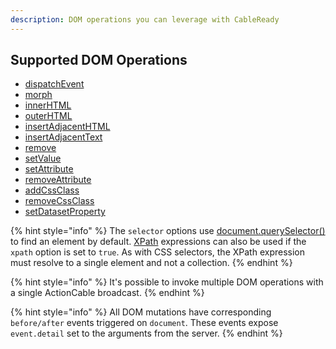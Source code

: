 ```yaml
---
description: DOM operations you can leverage with CableReady
---
```


## Supported DOM Operations

- [dispatchEvent](dom-operations/dom-events.md#dispatchevent)
- [morph](dom-operations/element-mutations.md#morph)
- [innerHTML](dom-operations/element-mutations.md#innerhtml)
- [outerHTML](dom-operations/element-mutations.md#outerhtml)
- [insertAdjacentHTML](dom-operations/element-mutations.md#insertAdjacentHTML)
- [insertAdjacentText](dom-operations/element-mutations.md#insertadjacenttext)
- [remove](dom-operations/element-mutations.md#remove)
- [setValue](dom-operations/element-mutations.md#setvalue)
- [setAttribute](dom-operations/attribute-mutations.md#setattribute)
- [removeAttribute](dom-operations/attribute-mutations.md#removeattribute)
- [addCssClass](dom-operations/css-class-mutations.md#addcssclass)
- [removeCssClass](dom-operations/css-class-mutations.md#removecssclass)
- [setDatasetProperty](dom-operations/dataset-mutations.md#setdatasetproperty)

{% hint style="info" %}
The `selector` options use [document.querySelector()](https://developer.mozilla.org/en-US/docs/Web/API/Document/querySelector) to find an element by default. [XPath](https://developer.mozilla.org/en-US/docs/Web/XPath) expressions can also be used if the `xpath` option is set to `true`. As with CSS selectors, the XPath expression must resolve to a single element and not a collection.
{% endhint %}

{% hint style="info" %}
It's possible to invoke multiple DOM operations with a single ActionCable broadcast.
{% endhint %}

{% hint style="info" %}
All DOM mutations have corresponding `before/after` events triggered on `document`. These events expose `event.detail` set to the arguments from the server.
{% endhint %}
